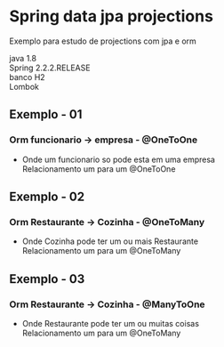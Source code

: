 # Spring data jpa projections
Exemplo para estudo de projections com jpa e orm

java 1.8 </br>
Spring 2.2.2.RELEASE </br>
banco H2 </br>
Lombok </br>

## Exemplo - 01
### Orm funcionario -> empresa - @OneToOne
 * Onde um funcionario so pode esta em uma empresa </br>
   Relacionamento um para um @OneToOne </br>
      
## Exemplo - 02
### Orm Restaurante -> Cozinha -  @OneToMany
 * Onde Cozinha pode ter um ou mais Restaurante </br>
   Relacionamento um para um @OneToMany</br> 
   
## Exemplo - 03
### Orm Restaurante -> Cozinha - @ManyToOne
 * Onde Restaurante pode ter um ou muitas coisas </br>
   Relacionamento um para um @OneToMany</br> 

